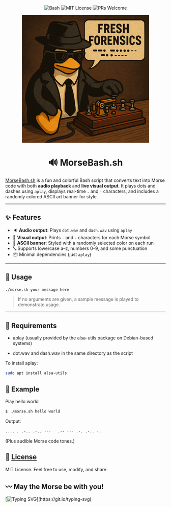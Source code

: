 <p align="center">
  <img src="https://img.shields.io/badge/script-Bash-blue?logo=gnu-bash" alt="Bash">
  <img src="https://img.shields.io/badge/license-MIT-green" alt="MIT License">
  <img src="https://img.shields.io/badge/PRs-welcome-brightgreen.svg" alt="PRs Welcome">
</p>

<p align="center">
  <img src="https://github.com/DouglasFreshHabian/MorseBash/blob/main/Graphics/Tux-Spy-Telegraph.png?raw=true" alt="My Image" width="400">
</p>

<h1 align="center">
🔊 MorseBash.sh
	</h1>

[MorseBash.sh](https://github.com/DouglasFreshHabian/MorseBash/blob/main/morseBash.sh) is a fun and colorful Bash script that converts text into Morse code with both **audio playback** and **live visual output**. It plays dots and dashes using `aplay`, displays real-time `.` and `-` characters, and includes a randomly colored ASCII art banner for style.

---

## ✨ Features

- 🔈 **Audio output**: Plays `dot.wav` and `dash.wav` using `aplay`
- 👀 **Visual output**: Prints `.` and `-` characters for each Morse symbol
- 🌈 **ASCII banner**: Styled with a randomly selected color on each run
- 🔤 Supports lowercase a–z, numbers 0–9, and some punctuation
- 📦 Minimal dependencies (just `aplay`)

---

## 🚀 Usage

```bash
./morse.sh your message here
```
> If no arguments are given, a sample message is played to demonstrate usage.
---

## 🎵 Requirements

* aplay (usually provided by the alsa-utils package on Debian-based systems)

* dot.wav and dash.wav in the same directory as the script

To install aplay:
```bash
sudo apt install alsa-utils
```

## 📂 Example
Play hello world
```bash
$ ./morse.sh hello world
```
Output:
```bash
.... . .-.. .-.. ---   .-- --- .-. .-.. -..
```
(Plus audible Morse code tones.)

## 💬 [License](https://github.com/DouglasFreshHabian/MorseBash/blob/main/LICENSE)

MIT License. Feel free to use, modify, and share.

## 〰️ May the Morse be with you!
[![Typing SVG](https://readme-typing-svg.demolab.com?font=Fira+Code&pause=1000&color=FFF7FE&width=435&lines=..-.+.-.+.+...+....+++;+..-.+---+.-.+.+-.+...+..+-.-.+...)](https://git.io/typing-svg)



<!-- echo dfresh9tutanota1com|tr 91 @.  -->

